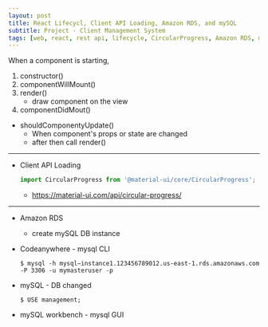 ```yaml
---
layout: post
title: React Lifecycl, Client API Loading, Amazon RDS, and mySQL
subtitle: Project - Client Management System
tags: [web, react, rest api, lifecycle, CircularProgress, Amazon RDS, mysql ]
---
```


When a component is starting, 
1. constructor()
2. componentWillMount()
3. render()
    - draw component on the view
4. componentDidMout()

- shouldComponentyUpdate()
    - When component's props or state are changed 
    - after then call render()

---

- Client API Loading
    ```javascript
    import CircularProgress from '@material-ui/core/CircularProgress';
    ```
    - https://material-ui.com/api/circular-progress/
    
---

- Amazon RDS
    - create mySQL DB instance

- Codeanywhere - mysql CLI
    ```
    $ mysql -h mysql–instance1.123456789012.us-east-1.rds.amazonaws.com -P 3306 -u mymasteruser -p
    ```
- mySQL - DB changed
    ```
    $ USE management; 
    ```
- mySQL workbench - mysql GUI
